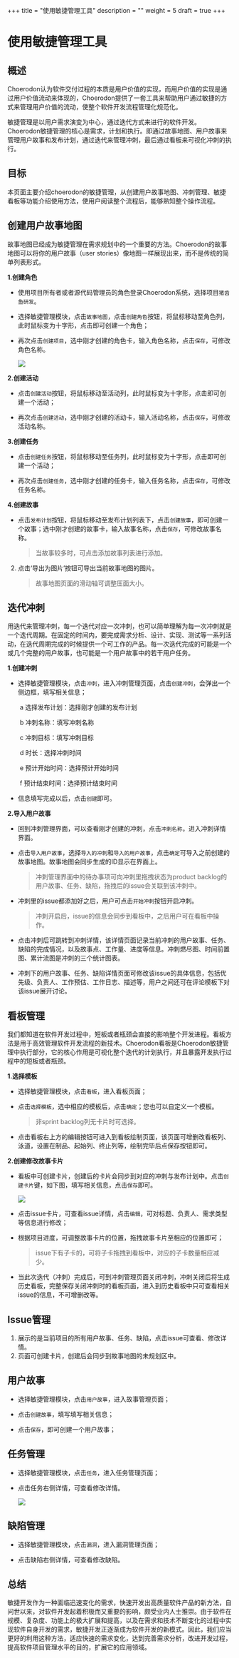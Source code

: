 ﻿+++
title = "使用敏捷管理工具"
description = ""
weight = 5
draft = true
+++

# 使用敏捷管理工具
## 概述
Choerodon认为软件交付过程的本质是用户价值的实现，而用户价值的实现是通过用户价值流动来体现的，Choerodon提供了一套工具来帮助用户通过敏捷的方式来管理用户价值的流动，使整个软件开发流程管理化规范化。

敏捷管理是以用户需求演变为中心，通过迭代方式来进行的软件开发。Choerodon敏捷管理的核心是需求，计划和执行。即通过故事地图、用户故事来管理用户故事和发布计划，通过迭代来管理冲刺，最后通过看板来可视化冲刺的执行。

## 目标

本页面主要介绍choerodon的敏捷管理，从创建用户故事地图、冲刺管理、敏捷看板等功能介绍使用方法，使用户阅读整个流程后，能够熟知整个操作流程。

<h2 id="1">创建用户故事地图</h2>

故事地图已经成为敏捷管理在需求规划中的一个重要的方法。Choerodon的故事地图可以将你的用户故事（user stories）像地图一样展现出来，而不是传统的简单列表形式。

 **1.创建角色**
 

 - 使用项目所有者或者源代码管理员的角色登录Choerodon系统，选择项目`猪齿鱼研发`。
 
 - 选择敏捷管理模块，点击`故事地图`，点击`创建角色`按钮，将鼠标移动至角色列，此时鼠标变为十字形，点击即可创建一个角色；
 
 - 再次点击`创建项目`，选中刚才创建的角色卡，输入角色名称，点击`保存`，可修改角色名称。

      ![](/docs/quick-start/image/story-map.png)
  

 **2.创建活动**

 - 点击`创建活动`按钮，将鼠标移动至活动列，此时鼠标变为十字形，点击即可创建一个活动；
 
 - 再次点击`创建活动`，选中刚才创建的活动卡，输入活动名称，点击`保存`，可修改活动名称。

**3.创建任务**

 - 点击`创建任务`按钮，将鼠标移动至任务列，此时鼠标变为十字形，点击即可创建一个活动；
 
 - 再次点击`创建任务`，选中刚才创建的任务卡，输入任务名称，点击`保存`，可修改任务名称。

**4.创建故事**


 - 点击`发布计划`按钮，将鼠标移动至发布计划列表下，点击`创建故事`，即可创建一个故事；选中刚才创建的故事卡，输入故事名称，点击`保存`，可修改故事名称。
   <blockquote class="note">
     当故事较多时，可点击添加故事列表进行添加。
    </blockquote>
2. 点击‘导出为图片’按钮可导出当前故事地图的图片。
   <blockquote class="note">
    故事地图页面的滑动轴可调整压面大小。
    </blockquote>

<h2 id="1">迭代冲刺</h2>

用迭代来管理冲刺，每一个迭代对应一次冲刺，也可以简单理解为每一次冲刺就是一个迭代周期。在固定的时间内，要完成需求分析、设计、实现、测试等一系列活动，在迭代周期完成的时候提供一个可工作的产品。每一次迭代完成的可能是一个或几个完整的用户故事，也可能是一个用户故事中的若干用户任务。

**1.创建冲刺**

 - 选择敏捷管理模块，点击`冲刺`，进入冲刺管理页面，点击`创建冲刺`，会弹出一个侧边框，填写相关信息；
 
　　a 选择发布计划：选择刚才创建的发布计划
	
　　b 冲刺名称：填写冲刺名称

　　c 冲刺目标：填写冲刺目标

　　d 时长：选择冲刺时间
	
　　e 预计开始时间：选择预计开始时间
	
　　f 预计结束时间：选择预计结束时间

 - 信息填写完成以后，点击`创建`即可。

**2.导入用户故事**

 - 回到冲刺管理界面，可以查看刚才创建的冲刺，点击`冲刺名称`，进入冲刺详情界面。
 
 - 点击`导入用户故事`，选择`导入的冲刺`和`导入的用户故事`，点击`确定`可导入之前创建的故事地图。故事地图会同步生成的ID显示在界面上。
 
    <blockquote class="note">
   冲刺管理界面中的待办事项可向冲刺里拖拽状态为product backlog的用户故事、任务、缺陷，拖拽后的issue会关联到该冲刺中。
    </blockquote>
	
 - 冲刺里的issue都添加好之后，用户可点击`开始冲刺`按钮开启冲刺。
 
    <blockquote class="note">
    冲刺开启后，issue的信息会同步到看板中，之后用户可在看板中操作。
    </blockquote>

 
 - 点击冲刺后可跳转到冲刺详情，该详情页面记录当前冲刺的用户故事、任务、缺陷的完成情况，以及故事点、工作量、进度等信息。冲刺燃尽图、时间前置图、累计流图是冲刺的三个统计图表。
 
 - 冲刺下的用户故事、任务、缺陷详情页面可修改该issue的具体信息，包括优先级、负责人、工作预估、工作日志、描述等，用户之间还可在评论模板下对该issue展开讨论。

<h2 id="1">看板管理</h2>

我们都知道在软件开发过程中，短板或者瓶颈会直接的影响整个开发进程。看板方法是用于高效管理软件开发流程的新技术。Choerodon看板是Choerodon敏捷管理中执行部分，它的核心作用是可视化整个迭代的计划执行，并且暴露开发执行过程中的短板或者瓶颈。

**1.选择模板**

 - 选择敏捷管理模块，点击`看板`，进入看板页面；
 
 - 点击`选择模板`，选中相应的模板后，点击`确定`；您也可以自定义一个模板。
   <blockquote class="warning">
      非sprint  backlog列无卡片时可选择。
    </blockquote>
 - 点击看板右上方的编辑按钮可进入到看板绘制页面，该页面可增删改看板列、泳道，设置在制品、起始列、终止列等，绘制完毕后点保存按钮即可。
 
 **2.创建修改故事卡片**
 
 - 看板中可创建卡片，创建后的卡片会同步到对应的冲刺与发布计划中。点击`创建卡片`键，如下图，填写相关信息，点击`保存`即可。
 
      ![](/docs/quick-start/image/kanban.png)
	  
 - 点击issue卡片，可查看issue详情，点击`编辑`，可对标题、负责人、需求类型等信息进行修改；
 
 - 根据项目进度，可调整故事卡片的位置，拖拽故事卡片至相应的位置即可；
    <blockquote class="note">
     issue下有子卡的，可将子卡拖拽到看板中，对应的子卡数量相应减少。
    </blockquote>
 
 - 当此次迭代（冲刺）完成后，可到冲刺管理页面关闭冲刺，冲刺关闭后将生成历史看板，完整保存关闭冲刺时的看板页面，进入到历史看板中只可查看相关issue的信息，不可增删改等。

<h2 id="1">Issue管理</h2>

 1. 展示的是当前项目的所有用户故事、任务、缺陷，点击issue可查看、修改详情。
 2. 页面可创建卡片，创建后会同步到故事地图的未规划区中。

<h2 id="1">用户故事</h2>

 - 选择敏捷管理模块，点击`用户故事`，进入故事管理页面；
 
 - 点击`创建故事`，填写填写相关信息；
	  
 - 点击`保存`，即可创建一个用户故事；


<h2 id="1">任务管理</h2>

 - 选择敏捷管理模块，点击`任务`，进入任务管理页面；
 
 - 点击任务右侧详情，可查看修改详情。
	  
      ![](/docs/quick-start/image/renwu.png)


<h2 id="1">缺陷管理</h2>

 - 选择敏捷管理模块，点击`漏洞`，进入漏洞管理页面；
	  
 - 点击缺陷右侧详情，可查看修改缺陷。
 

<h2 id="1">总结</h2>

敏捷开发作为一种面临迅速变化的需求，快速开发出高质量软件产品的新方法，自问世以来，对软件开发起着积极而又重要的影响，颇受业内人士推崇。由于软件在规模、复杂度、功能上的极大扩展和提高，以及在需求和技术不断变化的过程中实现软件自身开发的需求，敏捷开发正逐渐成为软件开发的新模式。因此，我们应当更好的利用这种方法，适应快速的需求变化，达到完善需求分析，改进开发过程，提高软件项目管理水平的目的，扩展它的应用领域。